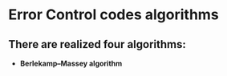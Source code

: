 # Error Control codes algorithms
## There are realized four algorithms:
* **Berlekamp–Massey algorithm**

